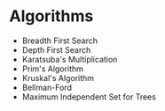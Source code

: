 # Algorithms

- Breadth First Search
- Depth First Search
- Karatsuba's Multiplication
- Prim's Algorithm
- Kruskal's Algorithm
- Bellman-Ford
- Maximum Independent Set for Trees